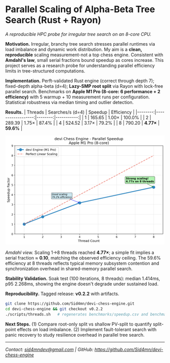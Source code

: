 # Parallel Scaling of Alpha-Beta Tree Search (Rust + Rayon)
*A reproducible HPC probe for irregular tree search on an 8-core CPU.*

**Motivation.** Irregular, branchy tree search stresses parallel runtimes via load imbalance and dynamic work distribution. My aim is a **clean, reproducible** scaling measurement-not a top chess engine. Consistent with **Amdahl's law**, small serial fractions bound speedup as cores increase. This project serves as a research probe for understanding parallel efficiency limits in tree-structured computations.

**Implementation.** Perft-validated Rust engine (correct through depth 7); fixed-depth alpha-beta (d=4); **Lazy-SMP root split** via Rayon with lock-free parallel search. Benchmarks on **Apple M1 Pro (8-core: 6 performance + 2 efficiency)** with 5 warmup + 10 measurement runs per configuration. Statistical robustness via median timing and outlier detection.

**Results.**
| Threads | Searches/s (d=4) | Speedup | Efficiency |
|--------:|------------------:|--------:|-----------:|
| 1       | 165.65            | 1.00×   | 100.0%     |
| 2       | 289.39            | 1.75×   | 87.4%      |
| 4       | 524.52            | 3.17×   | 79.2%      |
| 8       | 790.20            | **4.77×** | **59.6%** |


![Speedup vs threads (measured vs ideal)](../benchmarks/speedup.png)

*Amdahl view.* Scaling 1→8 threads reached **4.77×**; a simple fit implies a serial fraction ≈ **0.10**, matching the observed efficiency ceiling. The 59.6% efficiency at 8 threads reflects typical memory subsystem contention and synchronization overhead in shared-memory parallel search.

**Stability Validation.** Soak test (100 iterations, 8 threads): median 1.414ms, p95 2.268ms, showing the engine doesn't degrade under sustained load.

**Reproducibility.** Tagged release: **v0.2.2** with artifacts.
```bash
git clone https://github.com/Sid4mn/devi-chess-engine.git
cd devi-chess-engine && git checkout v0.2.2
./scripts/threads.sh   # regenerates benchmarks/speedup.csv and benchmarks/speedup.png
```

**Next Steps.** (1) Compare root-only split vs shallow PV-split to quantify split-point effects on load imbalance. (2) Implement fault-tolerant search with panic recovery to study resilience overhead in parallel tree search.

---
*Contact: sid4mndev@gmail.com | GitHub: https://github.com/Sid4mn/devi-chess-engine*